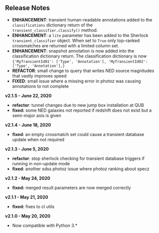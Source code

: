 
## Release Notes

* **ENHANCEMENT**: transient human-readable annotations added to the `classifications` dictionary return of the `transient_classifier.classify()` method.
* **ENHANCEMENT**: a `lite` parameter has been added to the Sherlock `transient_classifier` object. When set to `True` only top-ranked crossmatches are returned with a limited column set.
* **ENHANCEMENT**: snapshot annotation is now added into the classification dictionary return. The classification dictionary is now `{'MyTransientId01': ['Type', 'Annotation'], 'MyTransientId02': ['Type', 'Annotation'],}`
* **REFACTOR**: small change to query that writes NED source magnitudes that vastly improves speed
* **FIXED**: small issue where a missing error in photoz was causing annotations to not complete

**v2.1.5 - June 22, 2020**

* **refactor**: tunnel changes due to new jump box installation at QUB
* **fixed:** some NED galaxies not reported if redshift does not exist but a semi-major axis is given

**v2.1.4 - June 18, 2020**

* **fixed**: an empty crossmatch set could cause a transient database update when not required

**v2.1.3 - June 5, 2020**

* **refactor**: stop sherlock checking for transient database triggers if running in non-update mode
* **fixed**: another sdss photoz issue where photoz ranking about specz

**v2.1.2 - May 24, 2020**

* **fixed:** merged result parameters are now merged correctly

**v2.1.1 - May 21, 2020**

* **fixed:** fixes to cl utils

**v2.1.0 - May 20, 2020**

* Now compatible with Python 3.*

